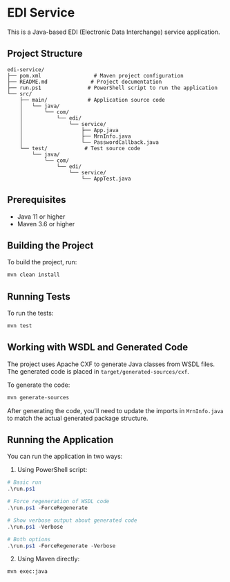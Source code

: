 # EDI Service

This is a Java-based EDI (Electronic Data Interchange) service application.

## Project Structure

```
edi-service/
├── pom.xml                 # Maven project configuration
├── README.md              # Project documentation
├── run.ps1               # PowerShell script to run the application
└── src/
    ├── main/             # Application source code
    │   └── java/
    │       └── com/
    │           └── edi/
    │               └── service/
    │                   ├── App.java
    │                   ├── MrnInfo.java
    │                   └── PasswordCallback.java
    └── test/            # Test source code
        └── java/
            └── com/
                └── edi/
                    └── service/
                        └── AppTest.java
```

## Prerequisites

- Java 11 or higher
- Maven 3.6 or higher

## Building the Project

To build the project, run:

```bash
mvn clean install
```

## Running Tests

To run the tests:

```bash
mvn test
```

## Working with WSDL and Generated Code

The project uses Apache CXF to generate Java classes from WSDL files. The generated code is placed in `target/generated-sources/cxf`.

To generate the code:

```bash
mvn generate-sources
```

After generating the code, you'll need to update the imports in `MrnInfo.java` to match the actual generated package structure.

## Running the Application

You can run the application in two ways:

1. Using PowerShell script:

```powershell
# Basic run
.\run.ps1

# Force regeneration of WSDL code
.\run.ps1 -ForceRegenerate

# Show verbose output about generated code
.\run.ps1 -Verbose

# Both options
.\run.ps1 -ForceRegenerate -Verbose
```

2. Using Maven directly:

```bash
mvn exec:java
```
